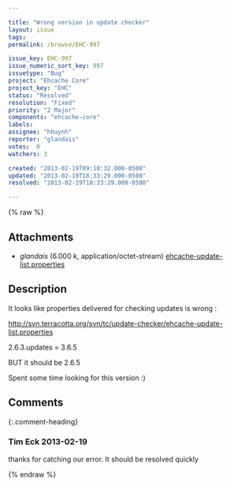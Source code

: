 ```yaml
---

title: "Wrong version in update checker"
layout: issue
tags: 
permalink: /browse/EHC-997

issue_key: EHC-997
issue_numeric_sort_key: 997
issuetype: "Bug"
project: "Ehcache Core"
project_key: "EHC"
status: "Resolved"
resolution: "Fixed"
priority: "2 Major"
components: "ehcache-core"
labels: 
assignee: "hhuynh"
reporter: "glandais"
votes:  0
watchers: 3

created: "2013-02-19T09:10:32.000-0500"
updated: "2013-02-19T18:33:29.000-0500"
resolved: "2013-02-19T18:33:29.000-0500"

---
```




{% raw %}


## Attachments
  
* <em>glandais</em> (6.000 k, application/octet-stream) [ehcache-update-list.properties](/attachments/EHC/EHC-997/ehcache-update-list.properties)
  



## Description

<div markdown="1" class="description">

It looks like properties delivered for checking updates is wrong :

http://svn.terracotta.org/svn/tc/update-checker/ehcache-update-list.properties

2.6.3.updates = 3.6.5

BUT it should be 2.6.5

Spent some time looking for this version :)

</div>

## Comments


{:.comment-heading}
### **Tim Eck** <span class="date">2013-02-19</span>

<div markdown="1" class="comment">

thanks for catching our error. It should be resolved quickly


</div>



{% endraw %}
